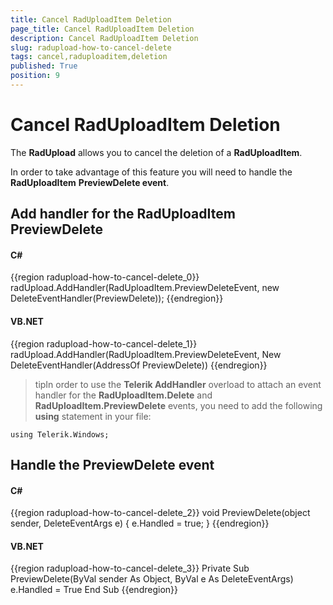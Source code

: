 ```yaml
---
title: Cancel RadUploadItem Deletion
page_title: Cancel RadUploadItem Deletion
description: Cancel RadUploadItem Deletion
slug: radupload-how-to-cancel-delete
tags: cancel,raduploaditem,deletion
published: True
position: 9
---
```


# Cancel RadUploadItem Deletion



The __RadUpload__ allows you to cancel the deletion of a __RadUploadItem__.
	  

In order to take advantage of this feature you will need to handle the __RadUploadItem__ __PreviewDelete event__.

## Add handler for the RadUploadItem PreviewDelete

#### __C#__

{{region radupload-how-to-cancel-delete_0}}
	radUpload.AddHandler(RadUploadItem.PreviewDeleteEvent, new DeleteEventHandler(PreviewDelete));
	{{endregion}}



#### __VB.NET__

{{region radupload-how-to-cancel-delete_1}}
	radUpload.AddHandler(RadUploadItem.PreviewDeleteEvent, New DeleteEventHandler(AddressOf PreviewDelete))
	{{endregion}}



>tipIn order to use the __Telerik AddHandler__ overload to attach an event handler for the __RadUploadItem.Delete__ and __RadUploadItem.PreviewDelete__ events, you need to add the following __using__ statement in your file: 

    using Telerik.Windows;
			

## Handle the PreviewDelete event

#### __C#__

{{region radupload-how-to-cancel-delete_2}}
	void PreviewDelete(object sender, DeleteEventArgs e)
	{
	 e.Handled = true;
	}
	{{endregion}}



#### __VB.NET__

{{region radupload-how-to-cancel-delete_3}}
	Private Sub PreviewDelete(ByVal sender As Object, ByVal e As DeleteEventArgs)
	 e.Handled = True
	End Sub
	{{endregion}}


